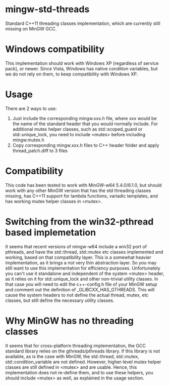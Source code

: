 mingw-std-threads
=================

Standard C++11 threading classes implementation, which are currently still missing
on MinGW GCC.

Windows compatibility
=====================
This implementation should work with Windows XP (regardless of service pack), or newer.
Since Vista, Windows has native condition variables, but we do not rely on them, to keep compatibility
with Windows XP.

Usage
=====

There are 2 ways to use:
1. Just include the corresponding mingw.xxx.h file, where xxx would be the name of the standard header that
you would normally include. For additional mutex helper classes, such as std::scoped_guard or std::unique_lock,
you need to include &lt;mutex&gt; before including mingw.mutex.h
2. Copy corresponding mingw.xxx.h files to C++ header folder and apply thread_patch.diff to 3 files

Compatibility
=============

This code has been tested to work with MinGW-w64 5.4.0/6.1.0, but should work with any other MinGW version
that has the std threading classes missing, has C++11 support for lambda functions, variadic
templates, and has working mutex helper classes in &lt;mutex&gt;.  

Switching from the win32-pthread based implemetation
====================================================
It seems that recent versions of mingw-w64 include a win32 port of pthreads, and have
the std::thread, std::mutex etc classes implemented and working, based on that compatibility
layer. This is a somewhat heavier implementation, as it brings a not very thin abstraction layer.
So you may still want to use this implementation for efficiency purposes. Unfortunately you can't use it
standalone and independent of the system &lt;mutex&gt; header, as it relies on it for std::unique_lock and other
non-trivial utility classes. In that case you will need to edit the c++-config.h file of your MinGW setup
and comment out the definition of _GLIBCXX_HAS_GTHREADS. This will cause the system headers to not define the
actual thread, mutex, etc classes, but still define the necessary utility classes.

Why MinGW has no threading classes 
==================================
It seems that for cross-platform threading implementation, the GCC standard library relies on
the gthreads/pthreads library. If this library is not available, as is the case with MinGW, the
std::thread, std::mutex, std::condition_variable are not defined. However, higher-level mutex
helper classes are still defined in &lt;mutex&gt; and are usable. Hence, this implementation
does not re-define them, and to use these helpers, you should include &lt;mutex&gt; as well, as explained
in the usage section.
